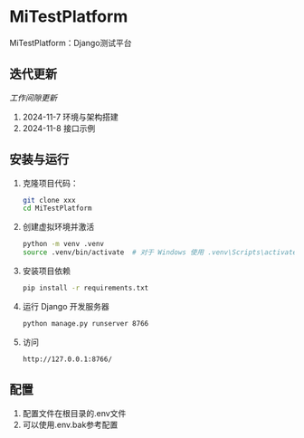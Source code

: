 # MiTestPlatform

MiTestPlatform：Django测试平台

## 迭代更新
*工作间隙更新*
1. 2024-11-7 环境与架构搭建
2. 2024-11-8 接口示例

## 安装与运行

1. 克隆项目代码：

   ```bash
   git clone xxx
   cd MiTestPlatform
   ```
2. 创建虚拟环境并激活
    ```bash
    python -m venv .venv
    source .venv/bin/activate  # 对于 Windows 使用 .venv\Scripts\activate
    ```
3. 安装项目依赖
    ```bash
   pip install -r requirements.txt
    ```
4. 运行 Django 开发服务器
    ```bash
    python manage.py runserver 8766
    ```
5. 访问
    ```bash
    http://127.0.0.1:8766/
    ```  

## 配置
1. 配置文件在根目录的.env文件
2. 可以使用.env.bak参考配置